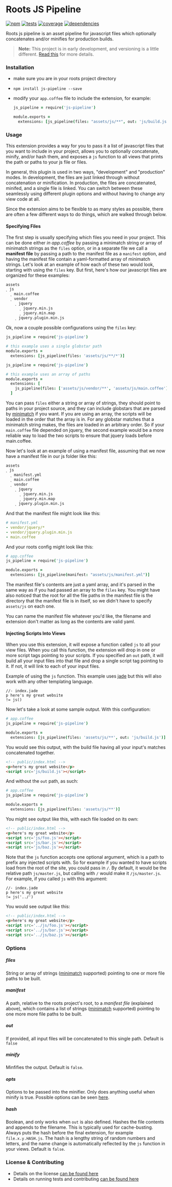 Roots JS Pipeline
=================

[![npm](http://img.shields.io/npm/v/js-pipeline.svg?style=flat)](https://badge.fury.io/js/js-pipeline) [![tests](http://img.shields.io/travis/carrot/roots-js-pipeline/master.svg?style=flat)](https://travis-ci.org/carrot/roots-js-pipeline) [![coverage](http://img.shields.io/coveralls/carrot/roots-js-pipeline.svg?style=flat)](https://coveralls.io/r/carrot/roots-js-pipeline) [![dependencies](http://img.shields.io/gemnasium/carrot/roots-js-pipeline.svg?style=flat)](https://gemnasium.com/carrot/roots-js-pipeline)

Roots js pipeline is an asset pipeline for javascript files which optionally concatenates and/or minifies for production builds.

> **Note:** This project is in early development, and versioning is a little different. [Read this](http://markup.im/#q4_cRZ1Q) for more details.

### Installation

- make sure you are in your roots project directory
- `npm install js-pipeline --save`
- modify your `app.coffee` file to include the extension, for example:

  ```coffee
  js_pipeline = require('js-pipeline')

  module.exports =
    extensions: [js_pipeline(files: "assets/js/**", out: 'js/build.js', minify: true)]
  ```

### Usage

This extension provides a way for you to pass it a list of javascript files that you want to include in your project, allows you to optionally concatenate, minify, and/or hash them, and exposes a `js` function to all views that prints the path or paths to your js file or files.

In general, this plugin is used in two ways, "development" and "production" modes. In development, the files are just linked through without concatenation or minification. In production, the files are concatenated, minifed, and a single file is linked. You can switch between these seamlessly using different plugin options and without having to change any view code at all.

Since the extension aims to be flexible to as many styles as possible, there are often a few different ways to do things, which are walked through below.

#### Specifying Files

The first step is usually specifying which files you need in your project. This can be done either _in app.coffee_ by passing a minimatch string or array of minimatch strings as the `files` option, or in a separate file we call a **manifest file** by passing a path to the manifest file as a `manifest` option, and having the manifest file contain a yaml-formatted array of minimatch strings. Let's look at an example of how each of these two would look, starting with using the `files` key. But first, here's how our javascript files are organized for these examples:

```
assets
˻ js
  ˻ main.coffee
  ˻ vendor
    ˻ jquery
      ˻ jquery.min.js
      ˻ jquery.min.map
    ˻ jquery.plugin.min.js
```

Ok, now a couple possible configurations using the `files` key:

```coffee
js_pipeline = require('js-pipeline')

# this example uses a single globstar path
module.exports =
  extensions: [js_pipeline(files: 'assets/js/**/*')]
```

```coffee
js_pipeline = require('js-pipeline')

# this example uses an array of paths
module.exports =
  extensions: [
    js_pipeline(files: ['assets/js/vendor/**', 'assets/js/main.coffee'])
  ]
```

You can pass `files` either a string or array of strings, they should point to paths in your project source, and they can include globstars that are parsed by [minimatch](https://github.com/isaacs/minimatch) if you want. If you are using an array, the scripts will be loaded in the order that the array is in. For any globstar matches that a minimatch string makes, the files are loaded in an arbitrary order. So if your `main.coffee` file depended on jquery, the second example would be a more reliable way to load the two scripts to ensure that jquery loads before main.coffee.

Now let's look at an example of using a manifest file, assuming that we now have a manifest file in our js folder like this:

```
assets
˻ js
  ˻ manifest.yml
  ˻ main.coffee
  ˻ vendor
    ˻ jquery
      ˻ jquery.min.js
      ˻ jquery.min.map
    ˻ jquery.plugin.min.js
```

And that the manifest file might look like this:

```yml
# manifest.yml
- vendor/jquery/*
- vendor/jquery.plugin.min.js
- main.coffee
```

And your roots config might look like this:

```coffee
# app.coffee
js_pipeline = require('js-pipeline')

module.exports =
  extensions: [js_pipeline(manifest: "assets/js/manifest.yml")]
```

The manifest file's contents are just a yaml array, and it's parsed in the same way as if you had passed an array to the `files` key. You might have also noticed that the root for all the file paths in the manifest file is the directory that the manifest file is in itself, so we didn't have to specify `assets/js` on each one.

You can name the manifest file whatever you'd like, the filename and extension don't matter as long as the contents are valid yaml.

#### Injecting Scripts Into Views

When you use this extension, it will expose a function called `js` to all your view files. When you call this function, the extension will drop in one or more script tags pointing to your scripts. If you specified an `out` path, it will build all your input files into that file and drop a single script tag pointing to it. If not, it will link to each of your input files.

Example of using the `js` function. This example uses [jade](http://jade-lang.com/) but this will also work with any other templating language.

```jade
//- index.jade
p here's my great website
!= js()
```

Now let's take a look at some sample output. With this configuration:

```coffee
# app.coffee
js_pipeline = require('js-pipeline')

module.exports =
  extensions: [js_pipeline(files: 'assets/js/**', out: 'js/build.js')]
```

You would see this output, with the build file having all your input's matches concatenated together.

```html
<!-- public/index.html -->
<p>here's my great website</p>
<script src='js/build.js'></script>
```

And without the `out` path, as such:

```coffee
# app.coffee
js_pipeline = require('js-pipeline')

module.exports =
  extensions: [js_pipeline(files: 'assets/js/**')]
```

You might see output like this, with each file loaded on its own:

```html
<!-- public/index.html -->
<p>here's my great website</p>
<script src='js/foo.js'></script>
<script src='js/bar.js'></script>
<script src='js/baz.js'></script>
```

Note that the `js` function accepts one optional argument, which is a path to prefix any injected scripts with. So for example if you wanted to have scripts load from the root of the site, you could pass in `/`. By default, it would be the relative path `js/master.js`, but calling with `/` would make it `/js/master.js`. For example, if you called `js` with this argument:

```jade
//- index.jade
p here's my great website
!= js('../')
```

You would see output like this:

```html
<!-- public/index.html -->
<p>here's my great website</p>
<script src='../js/foo.js'></script>
<script src='../js/bar.js'></script>
<script src='../js/baz.js'></script>
```

### Options

##### files
String or array of strings ([minimatch](https://github.com/isaacs/minimatch) supported) pointing to one or more file paths to be built.

##### manifest
A path, relative to the roots project's root, to a _manifest file_ (explained above), which contains a list of strings ([minimatch](https://github.com/isaacs/minimatch) supported) pointing to one more more file paths to be built.

##### out
If provided, all input files will be concatenated to this single path. Default is `false`

##### minify
Minfifies the output. Default is `false`.

##### opts
Options to be passed into the minifier. Only does anything useful when minify is true. Possible options can be seen [here](https://github.com/mishoo/UglifyJS2#the-simple-way).

##### hash
Boolean, and only works when `out` is also defined. Hashes the file contents and appends to the filename. This is typically used for cache-busting. Always puts the hash before the final extension, for example `file.x.y.HASH.js`. The hash is a lengthy string of random numbers and letters, and the name change is automatically reflected by the `js` function in your views. Default is `false`.

### License & Contributing

- Details on the license [can be found here](LICENSE.md)
- Details on running tests and contributing [can be found here](contributing.md)
